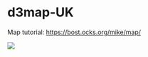 # d3map-UK

Map tutorial: https://bost.ocks.org/mike/map/

![](/Users/devinmarieb/Documents/coding/map/map.png)
